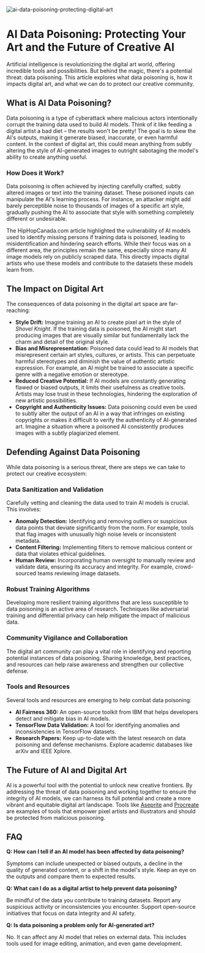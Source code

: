 ![ai-data-poisoning-protecting-digital-art](https://images.pexels.com/photos/17485683/pexels-photo-17485683.png?auto=compress&cs=tinysrgb&fit=crop&h=627&w=1200)

# AI Data Poisoning: Protecting Your Art and the Future of Creative AI

Artificial intelligence is revolutionizing the digital art world, offering incredible tools and possibilities. But behind the magic, there's a potential threat: data poisoning. This article explores what data poisoning is, how it impacts digital art, and what we can do to protect our creative community.

## What is AI Data Poisoning?

Data poisoning is a type of cyberattack where malicious actors intentionally corrupt the training data used to build AI models. Think of it like feeding a digital artist a bad diet – the results won't be pretty! The goal is to skew the AI's outputs, making it generate biased, inaccurate, or even harmful content. In the context of digital art, this could mean anything from subtly altering the style of AI-generated images to outright sabotaging the model's ability to create anything useful.

### How Does it Work?

Data poisoning is often achieved by injecting carefully crafted, subtly altered images or text into the training dataset. These poisoned inputs can manipulate the AI's learning process. For instance, an attacker might add barely perceptible noise to thousands of images of a specific art style, gradually pushing the AI to associate that style with something completely different or undesirable.

The HipHopCanada.com article highlighted the vulnerability of AI models used to identify missing persons if training data is poisoned, leading to misidentification and hindering search efforts. While their focus was on a different area, the principles remain the same, especially since many AI image models rely on publicly scraped data. This directly impacts digital artists who use these models and contribute to the datasets these models learn from.

## The Impact on Digital Art

The consequences of data poisoning in the digital art space are far-reaching:

*   **Style Drift:** Imagine training an AI to create pixel art in the style of *Shovel Knight*. If the training data is poisoned, the AI might start producing images that are visually similar but fundamentally lack the charm and detail of the original style.
*   **Bias and Misrepresentation:** Poisoned data could lead to AI models that misrepresent certain art styles, cultures, or artists. This can perpetuate harmful stereotypes and diminish the value of authentic artistic expression. For example, an AI might be trained to associate a specific genre with a negative emotion or stereotype.
*   **Reduced Creative Potential:** If AI models are constantly generating flawed or biased outputs, it limits their usefulness as creative tools. Artists may lose trust in these technologies, hindering the exploration of new artistic possibilities.
*   **Copyright and Authenticity Issues:** Data poisoning could even be used to subtly alter the output of an AI in a way that infringes on existing copyrights or makes it difficult to verify the authenticity of AI-generated art. Imagine a situation where a poisoned AI consistently produces images with a subtly plagiarized element.

## Defending Against Data Poisoning

While data poisoning is a serious threat, there are steps we can take to protect our creative ecosystem:

### Data Sanitization and Validation

Carefully vetting and cleaning the data used to train AI models is crucial. This involves: 

*   **Anomaly Detection:** Identifying and removing outliers or suspicious data points that deviate significantly from the norm. For example, tools that flag images with unusually high noise levels or inconsistent metadata. 
*   **Content Filtering:** Implementing filters to remove malicious content or data that violates ethical guidelines.
*   **Human Review:** Incorporating human oversight to manually review and validate data, ensuring its accuracy and integrity. For example, crowd-sourced teams reviewing image datasets.

### Robust Training Algorithms

Developing more resilient training algorithms that are less susceptible to data poisoning is an active area of research. Techniques like adversarial training and differential privacy can help mitigate the impact of malicious data.

### Community Vigilance and Collaboration

The digital art community can play a vital role in identifying and reporting potential instances of data poisoning. Sharing knowledge, best practices, and resources can help raise awareness and strengthen our collective defense.

### Tools and Resources

Several tools and resources are emerging to help combat data poisoning:

*   **AI Fairness 360:** An open-source toolkit from IBM that helps developers detect and mitigate bias in AI models.
*   **TensorFlow Data Validation:** A tool for identifying anomalies and inconsistencies in TensorFlow datasets.
*   **Research Papers:** Keep up-to-date with the latest research on data poisoning and defense mechanisms. Explore academic databases like arXiv and IEEE Xplore.

## The Future of AI and Digital Art

AI is a powerful tool with the potential to unlock new creative frontiers. By addressing the threat of data poisoning and working together to ensure the integrity of AI models, we can harness its full potential and create a more vibrant and equitable digital art landscape. Tools like [Aseprite](https://www.aseprite.org/) and [Procreate](https://procreate.com/) are examples of tools that empower pixel artists and illustrators and should be protected from malicious poisoning.

## FAQ

**Q: How can I tell if an AI model has been affected by data poisoning?**

Symptoms can include unexpected or biased outputs, a decline in the quality of generated content, or a shift in the model's style. Keep an eye on the outputs and compare them to expected results.

**Q: What can I do as a digital artist to help prevent data poisoning?**

Be mindful of the data you contribute to training datasets. Report any suspicious activity or inconsistencies you encounter. Support open-source initiatives that focus on data integrity and AI safety.

**Q: Is data poisoning a problem only for AI-generated art?**

No. It can affect any AI model that relies on external data. This includes tools used for image editing, animation, and even game development.